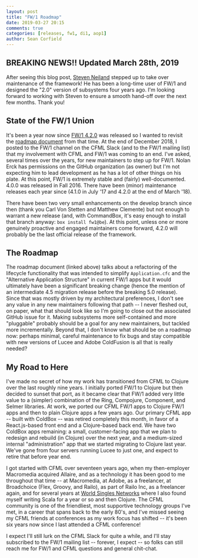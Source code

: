 ```yaml
---
layout: post
title: "FW/1 Roadmap"
date: 2019-03-27 20:15
comments: true
categories: [releases, fw1, di1, aop1]
author: Sean Corfield
---
```

## BREAKING NEWS!! Updated March 28th, 2019

After seeing this blog post, [Steven Neiland](https://github.com/sneiland) stepped up to take over maintenance of the framework! He has been a long-time user of FW/1 and designed the "2.0" version of subsystems four years ago. I'm looking forward to working with Steven to ensure a smooth hand-off over the next few months. Thank you!

## State of the FW/1 Union

It's been a year now since [FW/1 4.2.0](https://github.com/framework-one/fw1/releases/tag/v4.2.0) was released so I wanted to revisit the [roadmap document](http://framework-one.github.io/documentation/4.2/roadmap.html) from that time. At the end of December 2018, I posted to the FW/1 channel on the CFML Slack (and to the FW/1 mailing list) that my involvement with CFML and FW/1 was coming to an end. I've asked, several times over the years, for new maintainers to step up for FW/1. Nolan Erck has permissions on the GitHub organization (as owner) but I'm not expecting him to lead development as he has a lot of other things on his plate. At this point, FW/1 is extremely stable and (fairly) well-documented. 4.0.0 was released in Fall 2016. There have been (minor) maintenance releases each year since (4.1.0 in July '17 and 4.2.0 at the end of March '18).

There have been two very small enhancements on the develop branch since then (thank you Carl Von Stetten and Matthew Clemente) but not enough to warrant a new release (and, with CommandBox, it's easy enough to install that branch anyway: `box install fw1@be`). At this point, unless one or more genuinely proactive and engaged maintainers come forward, 4.2.0 will probably be the last official release of the framework.

## The Roadmap

The roadmap document (linked above) talks about a refactoring of the lifecycle functionality that was intended to simplify `Application.cfc` and the "Alternative Application Structure" in current FW/1 apps but it would ultimately have been a significant breaking change (hence the mention of an intermediate 4.5 migration release before the breaking 5.0 release). Since that was mostly driven by my architectural preferences, I don't see any value in any new maintainers following that path -- I never fleshed out, on paper, what that should look like so I'm going to close out the associated GitHub issue for it. Making subsystems more self-contained and more "pluggable" probably should be a goal for any new maintainers, but tackled more incrementally. Beyond that, I don't know what should be on a roadmap now: perhaps minimal, careful maintenance to fix bugs and stay compatible with new versions of Lucee and Adobe ColdFusion is all that is really needed?

## My Road to Here

I've made no secret of how my work has transitioned from CFML to Clojure over the last roughly nine years. I initially ported FW/1 to Clojure but then decided to sunset that port, as it became clear that FW/1 added very little value to a (simpler) combination of the Ring, Compojure, Component, and Selmer libraries. At work, we ported our CFML FW/1 apps to Clojure FW/1 apps and then to plain Clojure apps a few years ago. Our primary CFML app -- built with ColdBox -- was retired completely this month, in favor of a React.js-based front end and a Clojure-based back end. We have two ColdBox apps remaining: a small, customer-facing app that we plan to redesign and rebuild (in Clojure) over the next year, and a medium-sized internal "administration" app that we started migrating to Clojure last year. We've gone from four servers running Lucee to just one, and expect to retire that before year end.

I got started with CFML over seventeen years ago, when my then-employer Macromedia acquired Allaire, and as a technology it has been good to me throughout that time -- at Macromedia, at Adobe, as a freelancer, at Broadchoice (Flex, Groovy, and Railo), as part of Railo Inc, as a freelancer again, and for several years at [World Singles Networks](https://worldsinglesnetworks.com) where I also found myself writing Scala for a year or so and then Clojure. The CFML community is one of the friendliest, most supportive technology groups I've met, in a career that spans back to the early 80's, and I've missed seeing my CFML friends at conferences as my work focus has shifted -- it's been six years now since I last attended a CFML conference!

I expect I'll still lurk on the CFML Slack for quite a while, and I'll stay subscribed to the FW/1 mailing list -- forever, I expect -- so folks can still reach me for FW/1 and CFML questions and general chit-chat.
